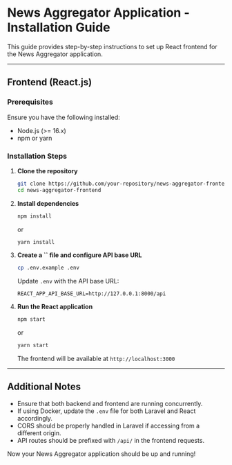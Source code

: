 # News Aggregator Application - Installation Guide

This guide provides step-by-step instructions to set up React frontend for the News Aggregator application.

---

## Frontend (React.js)

### Prerequisites

Ensure you have the following installed:

- Node.js (>= 16.x)
- npm or yarn

### Installation Steps

1. **Clone the repository**

   ```sh
   git clone https://github.com/your-repository/news-aggregator-frontend.git
   cd news-aggregator-frontend
   ```

2. **Install dependencies**

   ```sh
   npm install
   ```

   or

   ```sh
   yarn install
   ```

3. **Create a **``** file and configure API base URL**

   ```sh
   cp .env.example .env
   ```

   Update `.env` with the API base URL:

   ```env
   REACT_APP_API_BASE_URL=http://127.0.0.1:8000/api
   ```

4. **Run the React application**

   ```sh
   npm start
   ```

   or

   ```sh
   yarn start
   ```

   The frontend will be available at `http://localhost:3000`

---

## Additional Notes

- Ensure that both backend and frontend are running concurrently.
- If using Docker, update the `.env` file for both Laravel and React accordingly.
- CORS should be properly handled in Laravel if accessing from a different origin.
- API routes should be prefixed with `/api/` in the frontend requests.

Now your News Aggregator application should be up and running!

